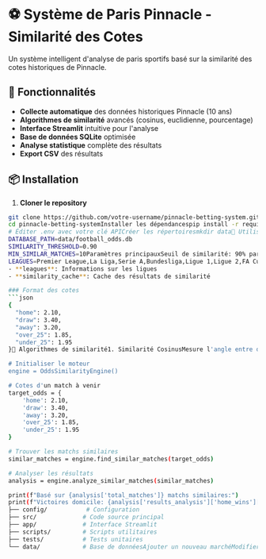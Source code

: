 # ⚽ Système de Paris Pinnacle - Similarité des Cotes

Un système intelligent d'analyse de paris sportifs basé sur la similarité des cotes historiques de Pinnacle.

## 🎯 Fonctionnalités

- **Collecte automatique** des données historiques Pinnacle (10 ans)
- **Algorithmes de similarité** avancés (cosinus, euclidienne, pourcentage)
- **Interface Streamlit** intuitive pour l'analyse
- **Base de données SQLite** optimisée
- **Analyse statistique** complète des résultats
- **Export CSV** des résultats

## 📦 Installation

1. **Cloner le repository**
```bash
git clone https://github.com/votre-username/pinnacle-betting-system.git
cd pinnacle-betting-systemInstaller les dépendancespip install -r requirements.txtConfigurationcp .env.example .env
# Éditer .env avec votre clé APICréer les répertoiresmkdir data🚀 Utilisation1. Collecte des données historiquespython scripts/collect_historical_data.py --max-events 50002. Lancer l'applicationstreamlit run app/streamlit_app.py3. Utiliser l'interfaceSaisir les cotes d'un match à venirAjuster les paramètres de similaritéAnalyser les résultats basés sur l'historique🔧 ConfigurationVariables d'environnement (.env)RAPIDAPI_KEY=votre_cle_api_ici
DATABASE_PATH=data/football_odds.db
SIMILARITY_THRESHOLD=0.90
MIN_SIMILAR_MATCHES=10Paramètres principauxSeuil de similarité: 90% par défautNombre min de matchs: 10 par défautMéthodes de similarité: cosinus, euclidienne, pourcentage📊 Structure des donnéesMarchés analysés1X2: Victoire domicile/nul/extérieurO/U 2.5: Plus/moins de 2.5 butsBTTS: Both Teams To Score (futur)Base de donnéesmatches: Données des matchs avec cotes et résultats
LEAGUES=Premier League,La Liga,Serie A,Bundesliga,Ligue 1,Ligue 2,FA Cup,Champions League,Europa League
- **leagues**: Informations sur les ligues
- **similarity_cache**: Cache des résultats de similarité

### Format des cotes
```json
{
  "home": 2.10,
  "draw": 3.40, 
  "away": 3.20,
  "over_25": 1.85,
  "under_25": 1.95
}🧮 Algorithmes de similarité1. Similarité CosinusMesure l'angle entre deux vecteurs de cotesValeurs: 0 (différent) à 1 (identique)Recommandé pour la plupart des cas2. Distance EuclidienneMesure la distance géométrique entre les cotesNormalisée entre 0 et 1Sensible aux écarts absolus3. Pourcentage de différenceCalcule la différence relative moyenneBon pour identifier des cotes proportionnellement similaires📈 Métriques d'analyseRésultats 1X2Pourcentage de victoires domicile/nul/extérieurBasé sur les matchs avec résultats connusOver/Under 2.5 butsPourcentage de matchs avec plus/moins de 2.5 butsAnalyse de la productivité offensiveBTTS (Both Teams To Score)Pourcentage de matchs où les deux équipes marquentIndicateur de défenses perméables🔍 Exemple d'utilisationfrom src.similarity_engine import OddsSimilarityEngine

# Initialiser le moteur
engine = OddsSimilarityEngine()

# Cotes d'un match à venir
target_odds = {
    'home': 2.10,
    'draw': 3.40,
    'away': 3.20,
    'over_25': 1.85,
    'under_25': 1.95
}

# Trouver les matchs similaires
similar_matches = engine.find_similar_matches(target_odds)

# Analyser les résultats
analysis = engine.analyze_similar_matches(similar_matches)

print(f"Basé sur {analysis['total_matches']} matchs similaires:")
print(f"Victoires domicile: {analysis['results_analysis']['home_wins']['percentage']:.1f}%")🛠️ DéveloppementStructure du projetpinnacle-betting-system/
├── config/           # Configuration
├── src/             # Code source principal
├── app/             # Interface Streamlit
├── scripts/         # Scripts utilitaires
├── tests/           # Tests unitaires
└── data/            # Base de donnéesAjouter un nouveau marchéModifier config/config.py (section MARKETS)Mettre à jour database_manager.py (schéma DB)Adapter data_collector.py (extraction API)Modifier similarity_engine.py (calculs)Testspython -m pytest tests/📚 API PinnacleEndpoints utilisésGET /kit/v1/sports - Liste des sportsGET /kit/v1/markets - Marchés avec cotesGET /kit/v1/archive - Événements archivésGET /kit/v1/details/{event_id} - Détails d'un événementRate LimitingDélai de 0.1s entre les appelsGestion automatique des erreursCache pour éviter les appels répétés⚠️ LimitationsDonnéesQualité dépendante de l'API PinnacleRésultats parfois manquantsCouverture variable selon les liguesAlgorithmesBasé uniquement sur les cotes (pas de form, blessures, etc.)Hypothèse que les cotes similaires = contextes similairesPerformance dépendante du volume de données historiquesTechniqueSQLite pour le prototypage (migrer vers PostgreSQL pour la production)Pas de mise à jour temps réelCache simple (améliorer avec Redis)📋 RoadmapVersion 1.1[ ] Intégration résultats automatique[ ] Marchés BTTS et Handicaps[ ] Filtrages par ligue/période[ ] Notifications par emailVersion 1.2[ ] Machine Learning (Random Forest, XGBoost)[ ] API REST pour intégrations externes[ ] Dashboard avancé avec Plotly Dash[ ] Backtesting automatiséVersion 2.0[ ] Multi-bookmakers (Bet365, William Hill)[ ] Streaming temps réel[ ] Mobile app (React Native)[ ] Algorithmes de portfolio optimization🤝 ContributionFork le projetCréer une branche feature (git checkout -b feature/amazing-feature)Commit vos changements (git commit -m 'Add amazing feature')Push vers la branche (git push origin feature/amazing-feature)Ouvrir une Pull RequestGuidelinesCode en anglais, commentaires en françaisTests unitaires obligatoiresDocumentation des nouvelles fonctionnalitésRespect PEP 8📄 LicenseCe projet est sous licence MIT. Voir le fichier LICENSE pour plus de détails.⚡ SupportIssues: GitHub IssuesDiscussions: GitHub DiscussionsEmail: votre-email@example.com🙏 RemerciementsPinnacle Sports pour l'API de qualitéStreamlit pour l'interface utilisateurScikit-learn pour les algorithmes de similaritéLa communauté open-source⚠️ Avertissement: Ce système est à des fins éducatives et de recherche. Les paris sportifs comportent des risques. Pariez de manière responsable
